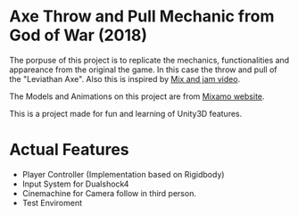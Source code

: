 # Axe Throw and Pull Mechanic from God of War (2018)

The porpuse of this project is to replicate the mechanics, functionalities and appareance from the original the game. In this case the throw and pull of the "Leviathan Axe". Also this is inspired by [Mix and jam video](https://youtu.be/M-3P59GtRW4).

The Models and Animations on this project are from [Mixamo website](https://mixamo.com/). 

This is a project made for fun and learning of Unity3D features.


# Actual Features

  - Player Controller (Implementation based on Rigidbody)
  - Input System for Dualshock4
  - Cinemachine for Camera follow in third person.
  - Test Enviroment

